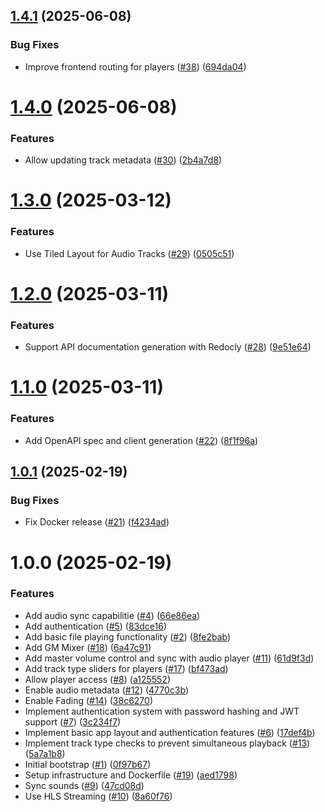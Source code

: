 ## [1.4.1](https://github.com/terrabitz/rpg-audio-streamer/compare/v1.4.0...v1.4.1) (2025-06-08)


### Bug Fixes

* Improve frontend routing for players ([#38](https://github.com/terrabitz/rpg-audio-streamer/issues/38)) ([694da04](https://github.com/terrabitz/rpg-audio-streamer/commit/694da04a880aae6885ace5c6fe96825bfb063649))

# [1.4.0](https://github.com/terrabitz/rpg-audio-streamer/compare/v1.3.0...v1.4.0) (2025-06-08)


### Features

* Allow updating track metadata ([#30](https://github.com/terrabitz/rpg-audio-streamer/issues/30)) ([2b4a7d8](https://github.com/terrabitz/rpg-audio-streamer/commit/2b4a7d84a864605360bbd3a80b9855f733fc9347))

# [1.3.0](https://github.com/terrabitz/rpg-audio-streamer/compare/v1.2.0...v1.3.0) (2025-03-12)


### Features

* Use Tiled Layout for Audio Tracks ([#29](https://github.com/terrabitz/rpg-audio-streamer/issues/29)) ([0505c51](https://github.com/terrabitz/rpg-audio-streamer/commit/0505c51b4f557cff2c19fec466900adaca854a31))

# [1.2.0](https://github.com/terrabitz/rpg-audio-streamer/compare/v1.1.0...v1.2.0) (2025-03-11)


### Features

* Support API documentation generation with Redocly ([#28](https://github.com/terrabitz/rpg-audio-streamer/issues/28)) ([9e51e64](https://github.com/terrabitz/rpg-audio-streamer/commit/9e51e64d5203be6dc7d91dfbaa4f0272f4e2c14a))

# [1.1.0](https://github.com/terrabitz/rpg-audio-streamer/compare/v1.0.1...v1.1.0) (2025-03-11)


### Features

* Add OpenAPI spec and client generation ([#22](https://github.com/terrabitz/rpg-audio-streamer/issues/22)) ([8f1f96a](https://github.com/terrabitz/rpg-audio-streamer/commit/8f1f96a3b9385c51a6706bbc72dd43a620767d1b))

## [1.0.1](https://github.com/terrabitz/rpg-audio-streamer/compare/v1.0.0...v1.0.1) (2025-02-19)


### Bug Fixes

* Fix Docker release ([#21](https://github.com/terrabitz/rpg-audio-streamer/issues/21)) ([f4234ad](https://github.com/terrabitz/rpg-audio-streamer/commit/f4234ad2a2b5db59f1a4c6b686022f72d3e8b273))

# 1.0.0 (2025-02-19)


### Features

* Add audio sync capabilitie ([#4](https://github.com/terrabitz/rpg-audio-streamer/issues/4)) ([66e86ea](https://github.com/terrabitz/rpg-audio-streamer/commit/66e86ea47120e063e74c5ed899df3facff7cfac8))
* Add authentication ([#5](https://github.com/terrabitz/rpg-audio-streamer/issues/5)) ([83dce16](https://github.com/terrabitz/rpg-audio-streamer/commit/83dce163a9aa729de9d61127925fb8125c0544b8))
* Add basic file playing functionality ([#2](https://github.com/terrabitz/rpg-audio-streamer/issues/2)) ([8fe2bab](https://github.com/terrabitz/rpg-audio-streamer/commit/8fe2babdced5dc49b1e691c16ce7a292f251f309))
* Add GM Mixer ([#18](https://github.com/terrabitz/rpg-audio-streamer/issues/18)) ([6a47c91](https://github.com/terrabitz/rpg-audio-streamer/commit/6a47c91d4ed2f0bc8ad36f35ac98dc0d71cc8e3d))
* Add master volume control and sync with audio player ([#11](https://github.com/terrabitz/rpg-audio-streamer/issues/11)) ([61d9f3d](https://github.com/terrabitz/rpg-audio-streamer/commit/61d9f3de869f9e95a33158d131b9ffb09c7e3a47))
* Add track type sliders for players ([#17](https://github.com/terrabitz/rpg-audio-streamer/issues/17)) ([bf473ad](https://github.com/terrabitz/rpg-audio-streamer/commit/bf473ad77a16697071443ad877a7b9807a98fcf0))
* Allow player access ([#8](https://github.com/terrabitz/rpg-audio-streamer/issues/8)) ([a125552](https://github.com/terrabitz/rpg-audio-streamer/commit/a125552413d6646c9bbee2ded0e562cd10f53535))
* Enable audio metadata ([#12](https://github.com/terrabitz/rpg-audio-streamer/issues/12)) ([4770c3b](https://github.com/terrabitz/rpg-audio-streamer/commit/4770c3b0a6409f63b77f1de7d85e898a2f0668c4))
* Enable Fading ([#14](https://github.com/terrabitz/rpg-audio-streamer/issues/14)) ([38c6270](https://github.com/terrabitz/rpg-audio-streamer/commit/38c62708a2d0511908ed5650807349d2f31090d9))
* Implement authentication system with password hashing and JWT support ([#7](https://github.com/terrabitz/rpg-audio-streamer/issues/7)) ([3c234f7](https://github.com/terrabitz/rpg-audio-streamer/commit/3c234f7a74305595053ef111c46b0ef00fdae7fb))
* Implement basic app layout and authentication features ([#6](https://github.com/terrabitz/rpg-audio-streamer/issues/6)) ([17def4b](https://github.com/terrabitz/rpg-audio-streamer/commit/17def4bba1e49f7e3b1a22b823584a6fe9cedf2a))
* Implement track type checks to prevent simultaneous playback ([#13](https://github.com/terrabitz/rpg-audio-streamer/issues/13)) ([5a7a1b8](https://github.com/terrabitz/rpg-audio-streamer/commit/5a7a1b8382d92c13a03174085545dde83d537b26))
* Initial bootstrap ([#1](https://github.com/terrabitz/rpg-audio-streamer/issues/1)) ([0f97b67](https://github.com/terrabitz/rpg-audio-streamer/commit/0f97b6759a1d5af014881b093b97d3ef09e76b14))
* Setup infrastructure and Dockerfile ([#19](https://github.com/terrabitz/rpg-audio-streamer/issues/19)) ([aed1798](https://github.com/terrabitz/rpg-audio-streamer/commit/aed17988b9113e6ba2571d21ebc274f00668a14b))
* Sync sounds ([#9](https://github.com/terrabitz/rpg-audio-streamer/issues/9)) ([47cd08d](https://github.com/terrabitz/rpg-audio-streamer/commit/47cd08dac53fa899b8974054d5e39fc51f1fc6ff))
* Use HLS Streaming ([#10](https://github.com/terrabitz/rpg-audio-streamer/issues/10)) ([8a60f76](https://github.com/terrabitz/rpg-audio-streamer/commit/8a60f76ad2547028afed94382c5c88cc64847b0a))
